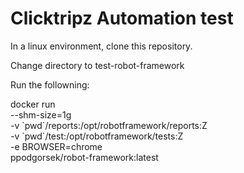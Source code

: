 # Clicktripz Automation test

In a linux environment, clone this repository.

Change directory to test-robot-framework

Run the followning:

docker run \
    --shm-size=1g \
    -v \`pwd\`/reports:/opt/robotframework/reports:Z \
    -v \`pwd\`/test:/opt/robotframework/tests:Z \
    -e BROWSER=chrome \
    ppodgorsek/robot-framework:latest
